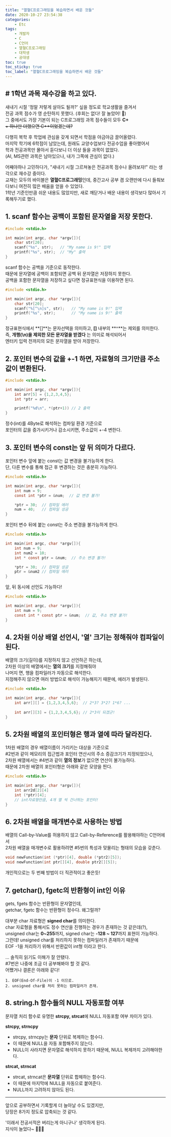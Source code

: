 ```yaml
---
title: "열혈C프로그래밍을 복습하면서 배운 것들"
date: 2020-10-27 23:54:38
categories:
    - Etc
tags:
    - 개발자
    - C
    - C언어
    - 열혈C프로그래밍
    - 대학생
    - 공대생
toc: true
toc_sticky: true
toc_label: "열혈C프로그래밍을 복습하면서 배운 것들"
---
```


## # 1학년 과목 재수강을 하고 있다.
새내기 시절 '정말 저렇게 살아도 될까?' 싶을 정도로 학교생활을 즐겨서  
전공 과목 점수가 영 순탄하지 못했다. (후회는 없다! 잘 놀았어! 🤤)  
그 중에서도 가장 기본이 되는 C프로그래밍 과목 점수들이 모두 **C+**  
~~+ 하나만 더했으면 C++이었겠는데?~~  
  
다행히 복학 후 학업에 관심을 갖게 되면서 학점을 야금야금 끌어올렸다.  
마지막 학기에 6학점이 남았는데, 원래도 교양수업보다 전공수업을 좋아했어서  
학과 전공과목만 몰아서 듣다보니 더 이상 들을 과목이 없었다.  
(AI, MS관련 과목은 남아있으나, 내가 그쪽에 관심이 없다.)  
  
어째야하나 고민하다가, "새내기 시절 그르쳐놓은 전공과목 점수나 올려보자!" 라는 생각으로 재수강 중이다.  
교재는 모두의 바이블은 **열혈C프로그래밍**인데, 중간고사 공부 겸 오랜만에 다시 들춰보다보니 여전히 많은 배움을 얻을 수 있었다.  
1학년 기준인만큼 쉬운 내용도 많았지만, 새로 깨닫거나 배운 내용이 생각보다 많아서 기록해두기로 했다.  
  
## 1. scanf 함수는 공백이 포함된 문자열을 저장 못한다.

```c
#include <stdio.h>

int main(int argc, char *argv[]){
    char str[20];
    scanf("%s", str);   // "My name is 9!" 입력
    printf("%s", str);  // "My" 출력
}
```

scanf 함수는 공백을 기준으로 동작한다.  
때문에 문자열에 공백이 포함되면 공백 뒤 문자열은 저장하지 못한다.  
공백을 포함한 문자열을 저장하고 싶다면 정규표현식을 이용하면 된다.  

```c
#include <stdio.h>

int main(int argc, char *argv[]){
    char str[20];
    scanf("%[^\n]s", str);   // "My name is 9!" 입력
    printf("%s", str);       // "My name is 9!" 출력
}
```

정규표현식에서 **[]**는 문자선택을 의미하고, **[]** 내부의 **^**는 제외를 의미한다.  
즉, **개행(\n)을 제외한 모든 문자열을 받겠다** 는 의미로 해석되어서  
엔터키 입력 전까지의 모든 문자열을 받아 저장한다.
  
  
## 2. 포인터 변수의 값을 +-1 하면, 자료형의 크기만큼 주소값이 변환된다.  
```c
#include <stdio.h>

int main(int argc, char *argv[]){
    int arr[5] = {1,2,3,4,5};
    int *ptr = arr;

    printf("%d\n", *(ptr+1)) // 2 출력
}
```

정수(int)를 4Byte로 해석하는 컴파일 환경 기준으로  
포인터의 값을 증가시키거나 감소시키면, 주소값이 +-4 변한다.  
  

## 3. 포인터 변수의 const는 앞 뒤 의미가 다르다.
포인터 변수 앞에 붙는 const는 값 변경을 불가능하게 한다.  
단, 다른 변수를 통해 접근 후 변경하는 것은 충분히 가능하다.  

```c
#include <stdio.h>

int main(int argc, char *argv[]){
    int num = 9;
    const int *ptr = &num;  // 값 변경 불가!

    *ptr = 30;  // 컴파일 에러
    num = 40;   // 컴파일 성공
}
```

포인터 변수 뒤에 붙는 const는 주소 변경을 불가능하게 한다.  

```c
#include <stdio.h>

int main(int argc, char *argv[]){
    int num = 9;
    int num2 = 10;
    int * const ptr = &num;  // 주소 변경 불가!

    *ptr = 30;  // 컴파일 성공
    ptr = &num2 // 컴파일 에러
}
```

앞, 뒤 동시에 선언도 가능하다!  

```c
#include <stdio.h>

int main(int argc, char *argv[]){
    int num = 9;
    const int * const ptr = &num;  // 값, 주소 변경 불가!
}
```
  

## 4. 2차원 이상 배열 선언시, '열' 크기는 정해줘야 컴파일이 된다.
배열의 크기(길이)를 지정하지 않고 선언하곤 하는데,  
2차원 이상의 배열에서는 **열의 크기**를 지정해줘야  
나머지 면, 행을 컴파일러가 자동으로 해석한다.  
지정해주지 않으면 여러 방법으로 해석이 가능해지기 때문에, 에러가 발생된다.  

```c
#include <stdio.h>

int main(int argc, char *argv[]){
    int arr[][] = {1,2,3,4,5,6};  // 2*3? 3*2? 1*6? ...
    
    int arr[][3] = {1,2,3,4,5,6}; // 2*3이 되겠군!
}
```
  
  
## 5. 2차원 배열의 포인터형은 행과 열에 따라 달라진다.
1차원 배열의 경우 배열이름이 가리키는 대상을 기준으로  
#2번과 같이 메모리의 접근법과 포인터 연산시의 주소 증감크기가 지정되었으나,  
2차원 배열에서는 #4번과 같이 **열의 정보**가 없으면 연산이 불가능하다.  
때문에 2차원 배열의 포인터형은 아래와 같은 모양을 띈다.
```c
#include <stdio.h>

int main(int argc, char *argv[]){
    int arr2d[2][4]
    int (*ptr)[4];
    // int자료형만큼, 4개 열 씩 건너뛰는 포인터!
}
```
  

## 6. 2차원 배열을 매개변수로 사용하는 방법
배열의 Call-by-Value를 허용하지 않고 Call-by-Reference를 활용해야하는 C언어에서  
2차원 배열을 매개변수로 활용하려면 #5번의 특성과 맞물리는 형태의 모습을 갖춘다.

```c
void newFunction(int (*ptr)[4], double (*ptr2)[5]);
void newFunction(int ptr[][4], double ptr2[][5]);
```

개인적으로는 두 번째 방법이 더 직관적이고 좋은듯!  
  

## 7. getchar(), fgetc의 반환형이 int인 이유
gets, fgets 함수는 반환형이 문자열인데,  
getchar, fgetc 함수는 반환형이 정수다. 왜그럴까?  
  
대부분 char 자료형은 **signed char**를 의미한다.  
char 자료형을 통해서도 정수 연산을 진행하는 경우가 존재하는 것 같은데(?),  
unsigned char는 **0~255**까지, signed char는 **-128 ~ 127**까지 표현이 가능하다.  
그런데! unsigned char를 처리하지 못하는 컴파일러가 존재하기 때문에  
EOF -1을 처리하기 위해서 반환값이 int형 이라고 한다.  
  
... 솔직히 읽기도 이해가 잘 안됐다.  
#7번은 나중에 조금 더 공부해봐야 할 것 같다.  
어쨌거나 결론은 아래와 같다!
```
1. EOF(End-Of-File)이 -1 이므로.
2. unsigned char를 처리 못하는 컴파일러가 존재.
```
  

## 8. string.h 함수들의 NULL 자동포함 여부
문자열 처리 함수로 유명한 **strcpy, strcat**에 NULL 자동포함 여부 차이가 있다.  
  
**strcpy, strncpy**
- strcpy, strncpy는 **문자** 단위로 복제하는 함수다.
- 이 때문에 NULL을 자동 포함해주지 않는다.
- NULL이 사라지면 문자열로 해석하지 못하기 때문에, NULL 복제까지 고려해야한다.

  
**strcat, strncat**
- strcat, strncat은 **문자열** 단위로 합체하는 함수다.
- 이 때문에 마지막에 NULL을 자동으로 붙여준다.
- NULL까지 고려하지 않아도 된다.

  

---
  
앞으로 공부하면서 기록할게 더 늘아날 수도 있겠지만,  
당장은 8가지 정도로 압축되는 것 같다.  
  
'이래서 전공서적은 버리는게 아니구나' 생각하게 된다.  
지식이 늘었다~ 👏👏👏